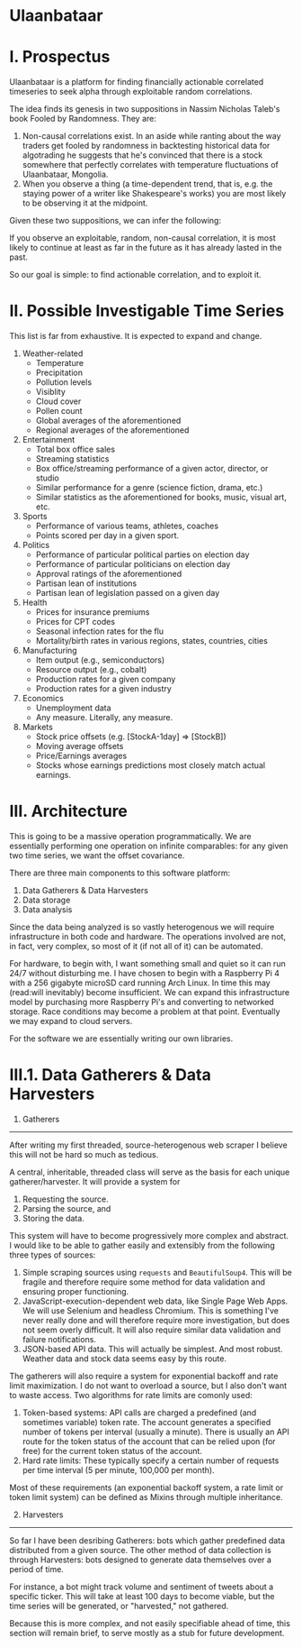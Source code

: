 Ulaanbataar
===========

I. Prospectus
=============
Ulaanbataar is a platform for finding financially actionable correlated
timeseries to seek alpha through exploitable random correlations.

The idea finds its genesis in two suppositions in Nassim Nicholas Taleb's book
Fooled by Randomness. They are:

1. Non-causal correlations exist. In an aside while ranting about the way
   traders get fooled by randomness in backtesting historical data for
   algotrading he suggests that he's convinced that there is a stock somewhere
   that perfectly correlates with temperature fluctuations of Ulaanbataar,
   Mongolia.
2. When you observe a thing (a time-dependent trend, that is, e.g. the staying
   power of a writer like Shakespeare's works) you are most likely to be
   observing it at the midpoint.

Given these two suppositions, we can infer the following:

If you observe an exploitable, random, non-causal correlation, it is most likely
to continue at least as far in the future as it has already lasted in the past.

So our goal is simple: to find actionable correlation, and to exploit it.

II. Possible Investigable Time Series
=====================================
This list is far from exhaustive. It is expected to expand and change.

1. Weather-related
    - Temperature
    - Precipitation
    - Pollution levels
    - Visiblity
    - Cloud cover
    - Pollen count
    - Global averages of the aforementioned
    - Regional averages of the aforementioned
2. Entertainment
    - Total box office sales
    - Streaming statistics
    - Box office/streaming performance of a given actor, director, or studio
    - Similar performance for a genre (science fiction, drama, etc.)
    - Similar statistics as the aforementioned for books, music, visual art,
      etc.
3. Sports
    - Performance of various teams, athletes, coaches
    - Points scored per day in a given sport.
4. Politics
    - Performance of particular political parties on election day
    - Performance of particular politicians on election day
    - Approval ratings of the aforementioned
    - Partisan lean of institutions
    - Partisan lean of legislation passed on a given day
5. Health
    - Prices for insurance premiums
    - Prices for CPT codes
    - Seasonal infection rates for the flu
    - Mortality/birth rates in various regions, states, countries, cities
6. Manufacturing
    - Item output (e.g., semiconductors)
    - Resource output (e.g., cobalt)
    - Production rates for a given company
    - Production rates for a given industry
7. Economics
    - Unemployment data
    - Any measure. Literally, any measure.
8. Markets
    - Stock price offsets (e.g. [StockA-1day] => [StockB])
    - Moving average offsets
    - Price/Earnings averages
    - Stocks whose earnings predictions most closely match actual earnings.

III. Architecture
=================
This is going to be a massive operation programmatically. We are essentially
performing one operation on infinite comparables: for any given two time series,
we want the offset covariance.

There are three main components to this software platform:

1. Data Gatherers & Data Harvesters
2. Data storage
3. Data analysis

Since the data being analyzed is so vastly heterogenous we will require
infrastructure in both code and hardware. The operations involved are not, in
fact, very complex, so most of it (if not all of it) can be automated.

For hardware, to begin with, I want something small and quiet so it can run 24/7
without disturbing me.  I have chosen to begin with a Raspberry Pi 4 with a 256
gigabyte microSD card running Arch Linux. In time this may (read:will
inevitably) become insufficient. We can expand this infrastructure model by
purchasing more Raspberry Pi's and converting to networked storage. Race
conditions may become a problem at that point. Eventually we may expand to cloud
servers.

For the software we are essentially writing our own libraries.

III.1. Data Gatherers & Data Harvesters
=======================================
1. Gatherers
------------
After writing my first threaded, source-heterogenous web scraper I believe this
will not be hard so much as tedious.

A central, inheritable, threaded class will serve as the basis for each unique
gatherer/harvester. It will provide a system for

1. Requesting the source.
2. Parsing the source, and
3. Storing the data.

This system will have to become progressively more complex and abstract. I would
like to be able to gather easily and extensibly from the following three types
of sources:

1. Simple scraping sources using `requests` and `BeautifulSoup4`. This will be
   fragile and therefore require some method for data validation and ensuring
   proper functioning.
2. JavaScript-execution-dependent web data, like Single Page Web Apps. We will
   use Selenium and headless Chromium. This is something I've never really done
   and will therefore require more investigation, but does not seem overly
   difficult. It will also require similar data validation and failure
   notifications.
3. JSON-based API data. This will actually be simplest. And most robust. Weather
   data and stock data seems easy by this route.

The gatherers will also require a system for exponential backoff and rate limit
maximization. I do not want to overload a source, but I also don't want to waste
access. Two algorithms for rate limits are comonly used:

1. Token-based systems: API calls are charged a predefined (and sometimes
   variable) token rate. The account generates a specified number of tokens per
   interval (usually a minute). There is usually an API route for the token
   status of the account that can be relied upon (for free) for the current
   token status of the account.
2. Hard rate limits: These typically specify a certain number of requests per
   time interval (5 per minute, 100,000 per month).

Most of these requirements (an exponential backoff system, a rate limit or token
limit system) can be defined as Mixins through multiple inheritance.

2. Harvesters
-------------
So far I have been desribing Gatherers: bots which gather predefined data
distributed from a given source. The other method of data collection is through
Harvesters: bots designed to generate data themselves over a period of time.

For instance, a bot might track volume and sentiment of tweets about a specific
ticker. This will take at least 100 days to become viable, but the time series
will be generated, or "harvested," not gathered.

Because this is more complex, and not easily specifiable ahead of time, this
section will remain brief, to serve mostly as a stub for future development.
